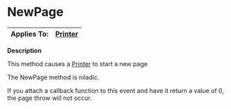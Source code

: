 




<h1 class="heading"><span class="name">NewPage</span></h1>

| Applies To: | [Printer](./printer.md) |
| --- | ---  |


**Description**


This method causes a [Printer](./printer.md) to start a new page


The NewPage method is niladic.


If you attach a callback function to this event and have it return a value of 0, the page throw will not occur.



